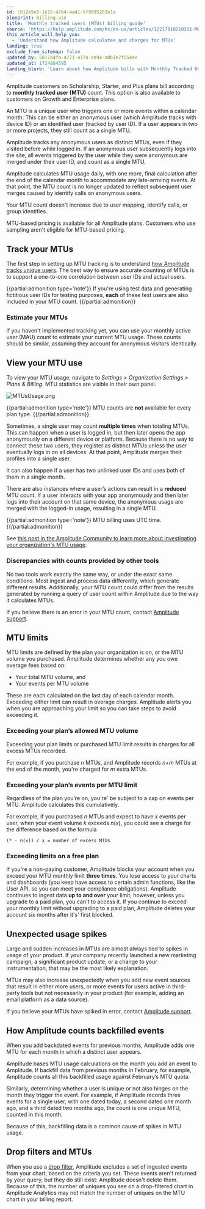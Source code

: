 ```yaml
---
id: cb12e5e5-1e15-47b4-aa41-5f9995282e1a
blueprint: billing-use
title: 'Monthly tracked users (MTUs) billing guide'
source: 'https://help.amplitude.com/hc/en-us/articles/12217810210331-Monthly-tracked-users-MTUs-billing-guide'
this_article_will_help_you:
  - 'Understand how Amplitude calculates and charges for MTUs'
landing: true
exclude_from_sitemap: false
updated_by: 5817a4fa-a771-417a-aa94-a0b1e7f55eae
updated_at: 1724884595
landing_blurb: 'Learn about how Amplitude bills with Monthly Tracked Users.'
---
```

Amplitude customers on Scholarship, Starter, and Plus plans bill according to **monthly tracked user (MTU)** count. This option is also available to customers on Growth and Enterprise plans. 

An MTU is a unique user who triggers one or more events within a calendar month. This can be either an anonymous user (which Amplitude tracks with device ID) or an identified user (tracked by user ID). If a user appears in two or more projects, they still count as a single MTU.

Amplitude tracks any anonymous users as distinct MTUs, even if they visited before while logged in. If an anonymous user subsequently logs into the site, all events triggered by the user while they were anonymous are merged under their user ID, and count as a single MTU.

Amplitude calculates MTU usage daily, with one more, final calculation after the end of the calendar month to accommodate any late-arriving events. At that point, the MTU count is no longer updated to reflect subsequent user merges caused by identify calls on anonymous users. 

Your MTU count doesn't increase due to user mapping, identify calls, or group identifies.

MTU-based pricing is available for all Amplitude plans. Customers who use sampling aren't eligible for MTU-based pricing.

## Track your MTUs

The first step in setting up MTU tracking is to understand [how Amplitude tracks unique users](/docs/cdp/sources/instrument-track-unique-users). The best way to ensure accurate counting of MTUs is to support a one-to-one correlation between user IDs and actual users.

{{partial:admonition type='note'}}
If you're using test data and generating fictitious user IDs for testing purposes, **each** of these test users are also included in your MTU count.
{{/partial:admonition}}

### Estimate your MTUs

If you haven't implemented tracking yet, you can use your monthly active user (MAU) count to estimate your current MTU usage. These counts should be similar, assuming they account for anonymous visitors identically.

## View your MTU use

To view your MTU usage, navigate to *Settings > Organization Settings > Plans & Billing*. MTU statistics are visible in their own panel.

![MTUsUsage.png](/docs/output/img/billing-use/mtususage-png.png)

{{partial:admonition type='note'}}
MTU counts are **not** available for every plan type.
{{/partial:admonition}}

Sometimes, a single user may count **multiple times** when totaling MTUs. This can happen when a user is logged in, but then later opens the app anonymously on a different device or platform. Because there is no way to connect these two users, they register as distinct MTUs unless the user eventually logs in on all devices. At that point, Amplitude merges their profiles into a single user.

It can also happen if a user has two unlinked user IDs and uses both of them in a single month.

There are also instances where a user’s actions can result in a **reduced** MTU count. If a user interacts with your app anonymously and then later logs into their account on that same device, the anonymous usage are  merged with the logged-in usage, resulting in a single MTU.

{{partial:admonition type='note'}}
MTU billing uses UTC time.
{{/partial:admonition}}

See [this post in the Amplitude Community to learn more about investigating your organization's MTU usage](https://community.amplitude.com/building-and-sharing-your-analysis-58/learn-how-to-investigate-your-org-s-monthly-tracked-users-mtus-2163).

### Discrepancies with counts provided by other tools

No two tools work exactly the same way, or under the exact same conditions. Most ingest and process data differently, which generate different results. Additionally, your MTU count could differ from the results generated by running a query of user count within Amplitude due to the way it calculates MTUs.

If you believe there is an error in your MTU count, contact [Amplitude support](http://support.amplitude.com).

## MTU limits

MTU limits are defined by the plan your organization is on, or the MTU volume you purchased. Amplitude determines whether any you owe overage fees based on:

* Your total MTU volume, and
* Your events per MTU volume

These are each calculated on the last day of each calendar month. Exceeding either limit can result in overage charges. Amplitude alerts you when you are approaching your limit so you can take steps to avoid exceeding it.

### Exceeding your plan’s allowed MTU volume

Exceeding your plan limits or purchased MTU limit results in charges for all excess MTUs recorded. 

For example, if you purchase *n* MTUs, and Amplitude records *n+m* MTUs at the end of the month, you're charged for *m* extra MTUs.

### Exceeding your plan’s events per MTU limit

Regardless of the plan you’re on, you're' be subject to a cap on events per MTU. Amplitude calculates this cumulatively.

For example, if you purchased *n* MTUs and expect to have *x* events per user, when your event volume *k* exceeds *n*(*x*), you could see a charge for the difference based on the formula

`(* - n(x)) / x = number of excess MTUs`

### Exceeding limits on a free plan

If you're a non-paying customer, Amplitude blocks your account when you exceed your MTU monthly limit **three times**. You lose access to your charts and dashboards (you keep have access to certain admin functions, like the User API, so you can meet your compliance obligations). Amplitude continues to ingest data **up to and over** your limit; however, unless you upgrade to a paid plan, you can't to access it. If you continue to exceed your monthly limit without upgrading to a paid plan, Amplitude deletes your account six months after it's' first blocked.

## Unexpected usage spikes

Large and sudden increases in MTUs are almost always tied to spikes in usage of your product. If your company recently launched a new marketing campaign, a significant product update, or a change to your instrumentation, that may be the most likely explanation.

MTUs may also increase unexpectedly when you add new event sources that result in either more users, or more events for users active in third-party tools but not necessarily in your product (for example, adding an email platform as a data source).

If you believe your MTUs have spiked in error, contact [Amplitude support](http://support.amplitude.com).

## How Amplitude counts backfilled events

When you add backdated events for previous months, Amplitude adds one MTU for each month in which a distinct user appears.

Amplitude bases MTU usage calculations on the month you add an event to Amplitude. If  backfill data from previous months in February, for example, Amplitude counts all this backfilled usage against February’s MTU quota.

Similarly, determining whether a user is unique or not also hinges on the month they trigger the event. For example, if Amplitude records three events for a single user, with one dated today, a second dated one month ago, and a third dated two months ago, the count is one unique MTU, counted in this month.

Because of this, backfilling data is a common cause of spikes in MTU usage.

## Drop filters and MTUs

When you use a [drop filter](/docs/data/remove-invalid-data), Amplitude  excludes a set of ingested events from your chart, based on the criteria you set. These events aren't returned by your query, but they do still exist: Amplitude doesn't delete them. Because of this, the number of uniques you see on a drop-filtered chart in Amplitude Analytics may not match the number of uniques on the MTU chart in your billing report.